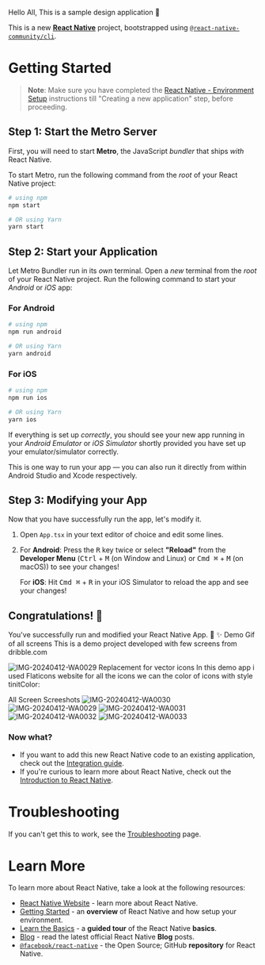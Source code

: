 Hello All, This is a sample design application 👋


This is a new [**React Native**](https://reactnative.dev) project, bootstrapped using [`@react-native-community/cli`](https://github.com/react-native-community/cli).

# Getting Started

>**Note**: Make sure you have completed the [React Native - Environment Setup](https://reactnative.dev/docs/environment-setup) instructions till "Creating a new application" step, before proceeding.

## Step 1: Start the Metro Server

First, you will need to start **Metro**, the JavaScript _bundler_ that ships _with_ React Native.

To start Metro, run the following command from the _root_ of your React Native project:

```bash
# using npm
npm start

# OR using Yarn
yarn start
```

## Step 2: Start your Application

Let Metro Bundler run in its _own_ terminal. Open a _new_ terminal from the _root_ of your React Native project. Run the following command to start your _Android_ or _iOS_ app:

### For Android

```bash
# using npm
npm run android

# OR using Yarn
yarn android
```

### For iOS

```bash
# using npm
npm run ios

# OR using Yarn
yarn ios
```

If everything is set up _correctly_, you should see your new app running in your _Android Emulator_ or _iOS Simulator_ shortly provided you have set up your emulator/simulator correctly.

This is one way to run your app — you can also run it directly from within Android Studio and Xcode respectively.

## Step 3: Modifying your App

Now that you have successfully run the app, let's modify it.

1. Open `App.tsx` in your text editor of choice and edit some lines.
2. For **Android**: Press the <kbd>R</kbd> key twice or select **"Reload"** from the **Developer Menu** (<kbd>Ctrl</kbd> + <kbd>M</kbd> (on Window and Linux) or <kbd>Cmd ⌘</kbd> + <kbd>M</kbd> (on macOS)) to see your changes!

   For **iOS**: Hit <kbd>Cmd ⌘</kbd> + <kbd>R</kbd> in your iOS Simulator to reload the app and see your changes!

## Congratulations! :tada:

You've successfully run and modified your React Native App. :partying_face:
✨ Demo Gif of all screens
This is a demo project developed with few screens from dribble.com


![IMG-20240412-WA0029](https://github.com/char96522/EcommerceApp/assets/157210781/c00d869c-1fc4-451a-8c1e-c5fbf3eada8c)
Replacement for vector icons
In this demo app i used Flaticons website for all the icons we can the color of icons with style tinitColor: <color name>

All Screen Screeshots
![IMG-20240412-WA0030](https://github.com/char96522/EcommerceApp/assets/157210781/da98bd4f-dfa4-44cb-80cf-0c63f6ba7282)
![IMG-20240412-WA0029](https://github.com/char96522/EcommerceApp/assets/157210781/448e7e75-eb45-44c2-8141-ee84d5386e9b)
![IMG-20240412-WA0031](https://github.com/char96522/EcommerceApp/assets/157210781/86a178e0-78c3-46c7-b2a9-5e3eb7d51214)
![IMG-20240412-WA0032](https://github.com/char96522/EcommerceApp/assets/157210781/766c1330-1f7f-4ccd-922d-3a09851dc119)
![IMG-20240412-WA0033](https://github.com/char96522/EcommerceApp/assets/157210781/cd7a3039-8d41-4dc3-9872-efd2292af363)


### Now what?

- If you want to add this new React Native code to an existing application, check out the [Integration guide](https://reactnative.dev/docs/integration-with-existing-apps).
- If you're curious to learn more about React Native, check out the [Introduction to React Native](https://reactnative.dev/docs/getting-started).

# Troubleshooting

If you can't get this to work, see the [Troubleshooting](https://reactnative.dev/docs/troubleshooting) page.

# Learn More

To learn more about React Native, take a look at the following resources:

- [React Native Website](https://reactnative.dev) - learn more about React Native.
- [Getting Started](https://reactnative.dev/docs/environment-setup) - an **overview** of React Native and how setup your environment.
- [Learn the Basics](https://reactnative.dev/docs/getting-started) - a **guided tour** of the React Native **basics**.
- [Blog](https://reactnative.dev/blog) - read the latest official React Native **Blog** posts.
- [`@facebook/react-native`](https://github.com/facebook/react-native) - the Open Source; GitHub **repository** for React Native.
